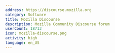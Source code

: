 ```yaml
---
address: https://discourse.mozilla.org
category: Software
title: Mozilla Discourse
description: Mozilla Community Discourse forum
userCount: 18713
icon: mozilla-discourse.png
activity: high
language: en_US
---
```


